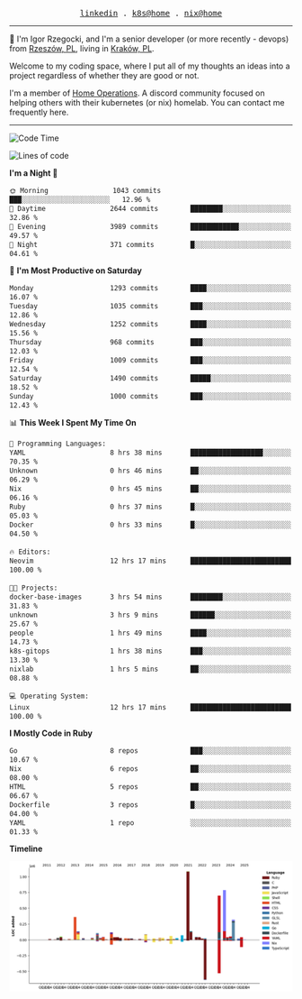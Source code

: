 <p align="center">
  <samp>
    <a href="https://www.linkedin.com/in/ajgon">linkedin</a> .
    <a href="https://github.com/deedee-ops/k8s-gitops">k8s@home</a> .
    <a href="https://github.com/deedee-ops/nixlab">nix@home</a>
  </samp>
</p>

----------------------------------------------------------------

:wave: I'm Igor Rzegocki, and I'm a senior developer (or more recently - devops) from [Rzeszów, PL](https://en.wikipedia.org/wiki/Rzesz%C3%B3w), living in [Kraków, PL](https://en.wikipedia.org/wiki/Krak%C3%B3w).

Welcome to my coding space, where I put all of my thoughts an ideas into a project regardless of whether they are good or not.

I'm a member of [Home Operations](https://discord.gg/home-operations). A discord community focused on helping others with their kubernetes (or nix) homelab. You can contact me frequently here.

----------------------------------------------------------------

<!--START_SECTION:waka-->
![Code Time](http://img.shields.io/badge/Code%20Time-806%20hrs%2052%20mins-blue)

![Lines of code](https://img.shields.io/badge/From%20Hello%20World%20I%27ve%20Written-4.8%20million%20lines%20of%20code-blue)

**I'm a Night 🦉** 

```text
🌞 Morning                1043 commits        ███░░░░░░░░░░░░░░░░░░░░░░   12.96 % 
🌆 Daytime                2644 commits        ████████░░░░░░░░░░░░░░░░░   32.86 % 
🌃 Evening                3989 commits        ████████████░░░░░░░░░░░░░   49.57 % 
🌙 Night                  371 commits         █░░░░░░░░░░░░░░░░░░░░░░░░   04.61 % 
```
📅 **I'm Most Productive on Saturday** 

```text
Monday                   1293 commits        ████░░░░░░░░░░░░░░░░░░░░░   16.07 % 
Tuesday                  1035 commits        ███░░░░░░░░░░░░░░░░░░░░░░   12.86 % 
Wednesday                1252 commits        ████░░░░░░░░░░░░░░░░░░░░░   15.56 % 
Thursday                 968 commits         ███░░░░░░░░░░░░░░░░░░░░░░   12.03 % 
Friday                   1009 commits        ███░░░░░░░░░░░░░░░░░░░░░░   12.54 % 
Saturday                 1490 commits        █████░░░░░░░░░░░░░░░░░░░░   18.52 % 
Sunday                   1000 commits        ███░░░░░░░░░░░░░░░░░░░░░░   12.43 % 
```


📊 **This Week I Spent My Time On** 

```text
💬 Programming Languages: 
YAML                     8 hrs 38 mins       ██████████████████░░░░░░░   70.35 % 
Unknown                  0 hrs 46 mins       ██░░░░░░░░░░░░░░░░░░░░░░░   06.29 % 
Nix                      0 hrs 45 mins       ██░░░░░░░░░░░░░░░░░░░░░░░   06.16 % 
Ruby                     0 hrs 37 mins       █░░░░░░░░░░░░░░░░░░░░░░░░   05.03 % 
Docker                   0 hrs 33 mins       █░░░░░░░░░░░░░░░░░░░░░░░░   04.50 % 

🔥 Editors: 
Neovim                   12 hrs 17 mins      █████████████████████████   100.00 % 

🐱‍💻 Projects: 
docker-base-images       3 hrs 54 mins       ████████░░░░░░░░░░░░░░░░░   31.83 % 
unknown                  3 hrs 9 mins        ██████░░░░░░░░░░░░░░░░░░░   25.67 % 
people                   1 hrs 49 mins       ████░░░░░░░░░░░░░░░░░░░░░   14.73 % 
k8s-gitops               1 hrs 38 mins       ███░░░░░░░░░░░░░░░░░░░░░░   13.30 % 
nixlab                   1 hrs 5 mins        ██░░░░░░░░░░░░░░░░░░░░░░░   08.88 % 

💻 Operating System: 
Linux                    12 hrs 17 mins      █████████████████████████   100.00 % 
```

**I Mostly Code in Ruby** 

```text
Go                       8 repos             ███░░░░░░░░░░░░░░░░░░░░░░   10.67 % 
Nix                      6 repos             ██░░░░░░░░░░░░░░░░░░░░░░░   08.00 % 
HTML                     5 repos             ██░░░░░░░░░░░░░░░░░░░░░░░   06.67 % 
Dockerfile               3 repos             █░░░░░░░░░░░░░░░░░░░░░░░░   04.00 % 
YAML                     1 repo              ░░░░░░░░░░░░░░░░░░░░░░░░░   01.33 % 
```



**Timeline**

![Lines of Code chart](https://raw.githubusercontent.com/ajgon/ajgon/master/assets/bar_graph.png)


<!--END_SECTION:waka-->
